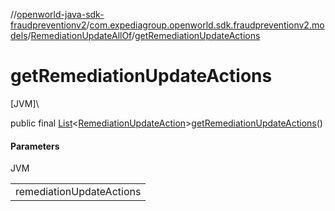 //[openworld-java-sdk-fraudpreventionv2](../../../index.md)/[com.expediagroup.openworld.sdk.fraudpreventionv2.models](../index.md)/[RemediationUpdateAllOf](index.md)/[getRemediationUpdateActions](get-remediation-update-actions.md)

# getRemediationUpdateActions

[JVM]\

public final [List](https://docs.oracle.com/javase/8/docs/api/java/util/List.html)&lt;[RemediationUpdateAction](../-remediation-update-action/index.md)&gt;[getRemediationUpdateActions](get-remediation-update-actions.md)()

#### Parameters

JVM

| |
|---|
| remediationUpdateActions |
